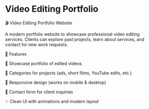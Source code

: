 # Video Editing Portfolio
🎬 Video Editing Portfolio Website

A modern portfolio website to showcase professional video editing services.
Clients can explore past projects, learn about services, and contact for new work requests.

🚀 Features

🎥 Showcase portfolio of edited videos

📂 Categories for projects (ads, short films, YouTube edits, etc.)

📱 Responsive design (works on mobile & desktop)

📩 Contact form for client inquiries

✨ Clean UI with animations and modern layout

